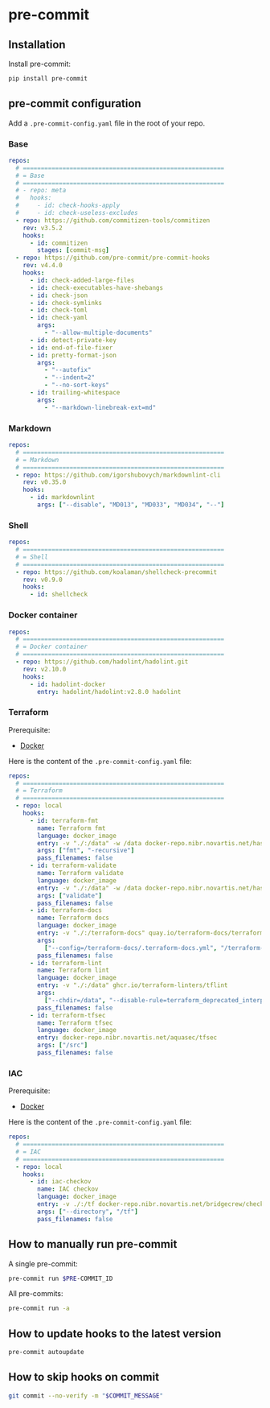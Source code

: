 # pre-commit

## Installation

Install pre-commit:

```bash
pip install pre-commit
```

## pre-commit configuration

Add a `.pre-commit-config.yaml` file in the root of your repo.

### Base

```yaml
repos:
  # ========================================================
  # = Base
  # ========================================================
  # - repo: meta
  #   hooks:
  #     - id: check-hooks-apply
  #     - id: check-useless-excludes
  - repo: https://github.com/commitizen-tools/commitizen
    rev: v3.5.2
    hooks:
      - id: commitizen
        stages: [commit-msg]
  - repo: https://github.com/pre-commit/pre-commit-hooks
    rev: v4.4.0
    hooks:
      - id: check-added-large-files
      - id: check-executables-have-shebangs
      - id: check-json
      - id: check-symlinks
      - id: check-toml
      - id: check-yaml
        args:
          - "--allow-multiple-documents"
      - id: detect-private-key
      - id: end-of-file-fixer
      - id: pretty-format-json
        args:
          - "--autofix"
          - "--indent=2"
          - "--no-sort-keys"
      - id: trailing-whitespace
        args:
          - "--markdown-linebreak-ext=md"
```

### Markdown

```yaml
repos:
  # ========================================================
  # = Markdown
  # ========================================================
  - repo: https://github.com/igorshubovych/markdownlint-cli
    rev: v0.35.0
    hooks:
      - id: markdownlint
        args: ["--disable", "MD013", "MD033", "MD034", "--"]
```

### Shell

```yaml
repos:
  # ========================================================
  # = Shell
  # ========================================================
  - repo: https://github.com/koalaman/shellcheck-precommit
    rev: v0.9.0
    hooks:
      - id: shellcheck
```

### Docker container

```yaml
repos:
  # ========================================================
  # = Docker container
  # ========================================================
  - repo: https://github.com/hadolint/hadolint.git
    rev: v2.10.0
    hooks:
      - id: hadolint-docker
        entry: hadolint/hadolint:v2.8.0 hadolint
```

### Terraform

Prerequisite:

- [Docker](https://docs.docker.com/get-docker/)

Here is the content of the `.pre-commit-config.yaml` file:

```yaml
repos:
  # ========================================================
  # = Terraform
  # ========================================================
  - repo: local
    hooks:
      - id: terraform-fmt
        name: Terraform fmt
        language: docker_image
        entry: -v "./:/data" -w /data docker-repo.nibr.novartis.net/hashicorp/terraform
        args: ["fmt", "-recursive"]
        pass_filenames: false
      - id: terraform-validate
        name: Terraform validate
        language: docker_image
        entry: -v "./:/data" -w /data docker-repo.nibr.novartis.net/hashicorp/terraform
        args: ["validate"]
        pass_filenames: false
      - id: terraform-docs
        name: Terraform docs
        language: docker_image
        entry: -v "./:/terraform-docs" quay.io/terraform-docs/terraform-docs:latest
        args:
          ["--config=/terraform-docs/.terraform-docs.yml", "/terraform-docs"]
        pass_filenames: false
      - id: terraform-lint
        name: Terraform lint
        language: docker_image
        entry: -v "./:/data" ghcr.io/terraform-linters/tflint
        args:
          ["--chdir=/data", "--disable-rule=terraform_deprecated_interpolation"]
        pass_filenames: false
      - id: terraform-tfsec
        name: Terraform tfsec
        language: docker_image
        entry: docker-repo.nibr.novartis.net/aquasec/tfsec
        args: ["/src"]
        pass_filenames: false
```

### IAC

Prerequisite:

- [Docker](https://docs.docker.com/get-docker/)

Here is the content of the `.pre-commit-config.yaml` file:

```yaml
repos:
  # ========================================================
  # = IAC
  # ========================================================
  - repo: local
    hooks:
      - id: iac-checkov
        name: IAC checkov
        language: docker_image
        entry: -v ./:/tf docker-repo.nibr.novartis.net/bridgecrew/checkov
        args: ["--directory", "/tf"]
        pass_filenames: false
```

## How to manually run pre-commit

A single pre-commit:

```bash
pre-commit run $PRE-COMMIT_ID
```

All pre-commits:

```bash
pre-commit run -a
```

## How to update hooks to the latest version

```bash
pre-commit autoupdate
```

## How to skip hooks on commit

```bash
git commit --no-verify -m "$COMMIT_MESSAGE"
```
